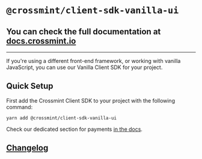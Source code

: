 # `@crossmint/client-sdk-vanilla-ui`

## You can check the full documentation at [docs.crossmint.io](https://docs.crossmint.io/)

---

If you're using a different front-end framework, or working with vanilla JavaScript, you can use our Vanilla Client SDK for your project.

## Quick Setup

First add the Crossmint Client SDK to your project with the following command:

```shell
yarn add @crossmint/client-sdk-vanilla-ui
```

Check our dedicated section for payments [in the docs](https://docs.crossmint.com/docs/integration-guide).

## [Changelog](https://docs.google.com/document/d/e/2PACX-1vR5NzVS2msrCMZxlcfBgAT-Y8kAypeKqH_WBeNiwVTmyEzLZvJBWrKrz_966-d3jumwIBi94IXGT6Wp/pub)

